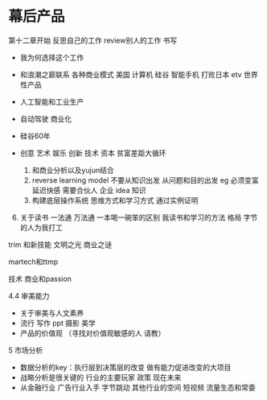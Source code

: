# 幕后产品

第十二章开始 
反思自己的工作 review别人的工作
书写
- 我为何选择这个工作
- 和浪潮之巅联系 各种商业模式 美国 计算机 硅谷 智能手机 打败日本 etv 世界性产品 
- 人工智能和工业生产
- 自动驾驶 商业化
- 硅谷60年
- 创意 艺术 娱乐 创新 技术 资本 贫富差距大循环

    1. 和商业分析以及yujun结合
    2. reverse learning model 不要从知识出发 从问题和目的出发 eg 必须变富 延迟快感 需要合伙人 企业 idea 知识
    3. 构建底层操作系统 思维方式和学习方式 通过实例证明
6. 关于读书 一法通 万法通 一本喝一碗笨的区别 我读书和学习的方法 格局 字节的人为我打工



trim 和新技能 文明之光 商业之谜

martech和ttmp



技术 商业和passion


4.4 审美能力
- 关于审美与人文素养 
- 流行 写作 ppt 摄影 美学
- 产品的价值观 （寻找对价值观敏感的人 请教）

5 市场分析

- 数据分析的key：执行层到决策层的改变 做有能力促进改变的大项目
- 战略分析是很关键的 行业的主要玩家 政策 现在未来
- 从金融行业 广告行业入手 字节跳动 其他行业的空间 短视频 流量生态和常委
